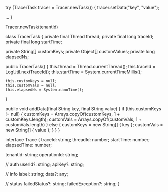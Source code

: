 try (TracerTask tracer = Tracer.newTask()) {
  tracer.setData("key", "value");

  ...
}


Tracer.newTask(tenantId)

class TracerTask {
  private final Thread thread;
  private final long traceId;
  private final long startTime;

  private String[] customKeys;
  private Object[] customValues;
  private long elapsedNs;

  public TracerTask() {
    this.thread = Thread.currentThread();
    this.traceId = LogUtil.nextTraceId();
    this.startTime = System.currentTimeMillis();

    this.customKeys = null;
    this.customVals = null;
    this.elapsedNs = System.nanoTime();
  }

  public void addData(final String key, final String value) {
    if (this.customKeys != null) {
      customKeys = Arrays.copyOf(customKeys, 1 + customKeys.length);
      customVals = Arrays.copyOf(customVals, 1 + customVals.length)
    } else {
      customKeys = new String[] { key };
      customVals = new String[] { value };
    }
  }
}

interface Trace {
  traceId: string;
  threadId: number;
  startTime: number;
  elapsedTime: number;

  tenantId: string;
  operationId: string;

  // auth
  userId?: string;
  apiKey?: string;

  // info
  label: string;
  data?: any;

  // status
  failedStatus?: string;
  failedException?: string;
}